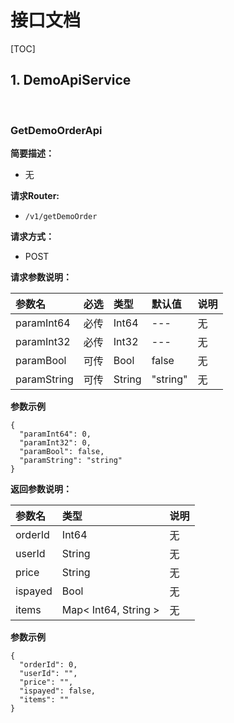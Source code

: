 
# 接口文档

[TOC]


## 1. DemoApiService


​    

### GetDemoOrderApi   

**简要描述：**

- 无

**请求Router:**
- ` /v1/getDemoOrder `

**请求方式：**
- POST


**请求参数说明：**

|参数名|必选|类型|默认值|说明|
|:---|:---|:---|:---|:---|
|paramInt64|必传|Int64|---|无|
|paramInt32|必传|Int32|---|无|
|paramBool|可传|Bool|false|无|
|paramString|可传|String|"string"|无|



**参数示例**

```
{
  "paramInt64": 0,
  "paramInt32": 0,
  "paramBool": false,
  "paramString": "string"
}
```



**返回参数说明：**

|参数名|类型|说明|
|:---|:---|:---|
|orderId|Int64|无|
|userId|String|无|
|price|String|无|
|ispayed|Bool|无|
|items|Map< Int64, String >|无|



**参数示例**

```
{
  "orderId": 0,
  "userId": "",
  "price": "",
  "ispayed": false,
  "items": ""
}
```


​    
​    
​    